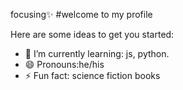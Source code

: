 focusing✨
#welcome to my profile

Here are some ideas to get you started:

- 🌱 I’m currently learning: js, python.
- 😄 Pronouns:he/his
- ⚡ Fun fact: science fiction books
